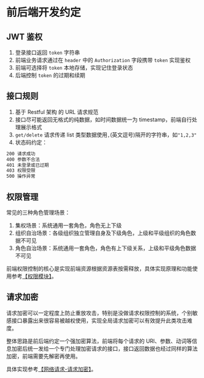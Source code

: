 # 前后端开发约定

## JWT 鉴权

1. 登录接口返回 `token` 字符串
2. 前端业务请求通过在 `header` 中的 `Authorization` 字段携带 `token` 实现鉴权
3. 前端可选择将 `token` 本地存储，实现记住登录状态
4. 后端控制 `token` 的过期和续期

## 接口规则

1. 基于 Restful 架构 的 URL 请求规范
2. 接口尽可能返回无格式的纯数据，如时间数据统一为 timestamp，前端自行处理展示格式
3. `get/delete` 请求传递 list 类型数据使用`,`(英文逗号)隔开的字符串，如`"1,2,3"`
4. 状态码约定：

```bash
200 请求成功
400 参数不合法
401 未登录或已过期
403 权限受限
500 操作异常

```

## 权限管理

常见的三种角色管理场景：

1. 集权场景：系统通用一套角色，角色无上下级
2. 组织自治场景：各级组织独立管理自身及下级角色，上级和平级组织的角色数据不可见
3. 角色自治场景：系统通用一套角色，角色有上下级关系，上级和平级角色数据不可见

前端权限控制的核心是实现前端资源根据资源表按需释放，具体实现原理和功能使用参考[【权限模块】](/function/plugin/permission.html)。

## 请求加密

请求加密可以一定程度上防止重放攻击，特别是没做请求权限控制的系统，个别敏感接口暴露出来很容易被越权使用，实现全局请求加密可以有效提升此类攻击难度。

整体思路是前后端约定一个强加密算法，前端将每个请求的 URl、参数、动词等信息加密后统一发给一个专门处理加密请求的接口，接口返回数据也经过同样的算法加密，前端需要先解密再使用。

具体实现参考[【网络请求-请求加密】](/function/core/request.html#请求加密)。
